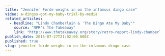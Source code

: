 ```yaml
---
title: "Jennifer Forde weighs in on the infamous dingo case"
video: a-dingos-got-my-baby-trial-by-media
related_articles:
  - headline: "Lindy Chamberlain & 'The Dingo Ate My Baby'"
    source: "NPR's The Takeaway"
    link: "http://www.thetakeaway.org/story/retro-report-lindy-chamberlain-dingo-ate-my-baby/"
publish_date: 2015-07-27T21:02:00.000Z
published: true
slug: jennifer-forde-weighs-in-on-the-infamous-dingo-case
---
```


